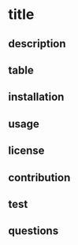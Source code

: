 # title

## description

## table

## installation

## usage

## license

## contribution

## test

## questions
